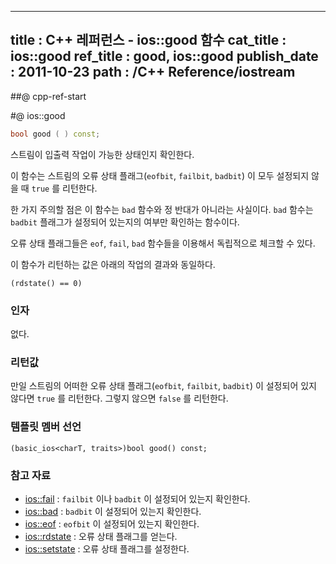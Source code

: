 ----------------
title : C++ 레퍼런스 - ios::good 함수
cat_title :  ios::good
ref_title : good, ios::good
publish_date : 2011-10-23
path : /C++ Reference/iostream
--------------



##@ cpp-ref-start

#@ ios::good

```cpp
bool good ( ) const;
```


스트림이 입출력 작업이 가능한 상태인지 확인한다.

이 함수는 스트림의 오류 상태 플래그(`eofbit`, `failbit`, `badbit`) 이 모두 설정되지 않을 때 `true` 를 리턴한다.

한 가지 주의할 점은 이 함수는 `bad` 함수와 정 반대가 아니라는 사실이다. `bad` 함수는 `badbit` 플래그가 설정되어 있는지의 여부만 확인하는 함수이다.

오류 상태 플래그들은 `eof`, `fail`, `bad` 함수들을  이용해서 독립적으로 체크할 수  있다.

이 함수가 리턴하는 값은 아래의 작업의 결과와 동일하다.

```cpp-formatted
(rdstate() == 0)
```




###  인자




없다.



###  리턴값


만일 스트림의 어떠한 오류 상태 플래그(`eofbit`, `failbit`, `badbit`) 이 설정되어 있지 않다면 `true` 를 리턴한다. 그렇지 않으면 `false` 를 리턴한다.


###  템플릿 멤버 선언


```cpp-formatted
(basic_ios<charT, traits>)bool good() const;
```

###  참고 자료

*  [ios::fail](http://itguru.tistory.com/165)  :  `failbit` 이나 `badbit` 이 설정되어 있는지 확인한다.
*  [ios::bad](http://itguru.tistory.com/166)  :  `badbit` 이 설정되어 있는지 확인한다.
*  [ios::eof](http://itguru.tistory.com/167)  :  `eofbit` 이 설정되어 있는지 확인한다.
*  [ios::rdstate](http://itguru.tistory.com/171)  :  오류 상태 플래그를 얻는다.
*  [ios::setstate](http://itguru.tistory.com/179)  :  오류 상태 플래그를 설정한다.